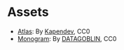 # Assets

* [Atlas](parin_atlas.png): By [Kapendev](https://kapendev.itch.io), CC0
* [Monogram](parin_monogram.png): By [DATAGOBLIN](https://datagoblin.itch.io/monogram), CC0
